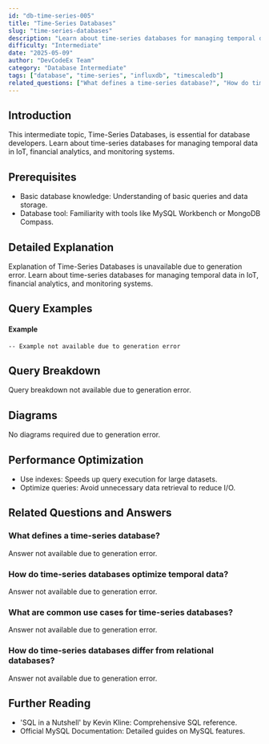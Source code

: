 ```yaml
---
id: "db-time-series-005"
title: "Time-Series Databases"
slug: "time-series-databases"
description: "Learn about time-series databases for managing temporal data in IoT, financial analytics, and monitoring systems."
difficulty: "Intermediate"
date: "2025-05-09"
author: "DevCodeEx Team"
category: "Database Intermediate"
tags: ["database", "time-series", "influxdb", "timescaledb"]
related_questions: ["What defines a time-series database?", "How do time-series databases optimize temporal data?", "What are common use cases for time-series databases?", "How do time-series databases differ from relational databases?"]
---
```


## Introduction

This intermediate topic, Time-Series Databases, is essential for database developers. Learn about time-series databases for managing temporal data in IoT, financial analytics, and monitoring systems.

## Prerequisites

- Basic database knowledge: Understanding of basic queries and data storage.
- Database tool: Familiarity with tools like MySQL Workbench or MongoDB Compass.

## Detailed Explanation

Explanation of Time-Series Databases is unavailable due to generation error. Learn about time-series databases for managing temporal data in IoT, financial analytics, and monitoring systems.

## Query Examples

#### Example
```influxql
-- Example not available due to generation error
```

## Query Breakdown

Query breakdown not available due to generation error.

## Diagrams

No diagrams required due to generation error.

## Performance Optimization

- Use indexes: Speeds up query execution for large datasets.
- Optimize queries: Avoid unnecessary data retrieval to reduce I/O.

## Related Questions and Answers

### What defines a time-series database?

Answer not available due to generation error.

### How do time-series databases optimize temporal data?

Answer not available due to generation error.

### What are common use cases for time-series databases?

Answer not available due to generation error.

### How do time-series databases differ from relational databases?

Answer not available due to generation error.

## Further Reading

- 'SQL in a Nutshell' by Kevin Kline: Comprehensive SQL reference.
- Official MySQL Documentation: Detailed guides on MySQL features.